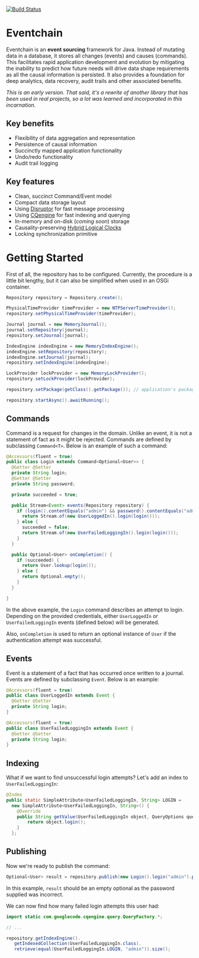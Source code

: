 [![Build Status](https://travis-ci.org/eventchain/eventchain.svg?branch=master)](https://travis-ci.org/eventchain/eventchain)

# Eventchain

Eventchain is an **event sourcing** framework for Java. Instead of mutating data in a database, it stores all changes
(events) and causes (commands). This facilitates rapid application development and evolution by mitigating the inability
to predict how future needs will drive data shape requirements as all the causal information is persisted. It also provides a foundation
for deep analytics, data recovery, audit trails and other associated benefits.

*This is an early version. That said, it's a rewrite of another
library that has been used in real projects, so a lot was learned and incorporated in this incarnation.*

## Key benefits

* Flexibility of data aggregation and representation
* Persistence of causal information
* Succinctly mapped application functionality
* Undo/redo functionality
* Audit trail logging

## Key features

* Clean, succinct Command/Event model
* Compact data storage layout
* Using [Disruptor](https://lmax-exchange.github.io/disruptor/) for fast message processing
* Using [CQengine](https://github.com/npgall/cqengine) for fast indexing and querying
* In-memory and on-disk (*coming soon*) storage
* Causality-preserving [Hybrid Logical Clocks](http://www.cse.buffalo.edu/tech-reports/2014-04.pdf)
* Locking synchronization primitive

# Getting Started

First of all, the repository has to be configured. Currently, the procedure is
a little bit lengthy, but it can also be simplified when used in an OSGi container.

```java
Repository repository = Repository.create();

PhysicalTimeProvider timeProvider = new NTPServerTimeProvider();
repository.setPhysicalTimeProvider(timeProvider);

Journal journal = new MemoryJournal();
journal.setRepository(journal);
repository.setJournal(journal);

IndexEngine indexEngine = new MemoryIndexEngine();
indexEngine.setRepository(repository);
indexEngine.setJournal(journal);
repository.setIndexEngine(indexEngine);

LockProvider lockProvider = new MemoryLockProvider();
repository.setLockProvider(lockProvider);

repository.setPackage(getClass().getPackage()); // application's package

repository.startAsync().awaitRunning();
```

## Commands

Command is a request for changes in the domain. Unlike an event, it is not a statement of fact as it might be rejected. Commands are defined by subclassing
`Command<T>`. Below is an example of such a command:

```java
@Accessors(fluent = true)
public class Login extends Command<Optional<User>> {
  @Getter @Setter
  private String login;
  @Getter @Setter
  private String password;

  private succeeded = true;

  public Stream<Event> events(Repository repository) {
    if (login().contentEquals("admin") && password().contentEquals("admin")) {
      return Stream.of(new UserLoggedIn().login(login()));
    } else {
      succeeded = false;
      return Stream.of(new UserFailedLoggingIn().login(login()));
    }
  }

  public Optional<User> onCompletion() {
    if (succeeded) {
      return User.lookup(login());
    } else {
      return Optional.empty();
    }
  }

}
```

In the above example, the `Login` command describes an attempt to login. Depending on the provided credentials, either `UserLoggedIn` or `UserFailedLoggingIn` events (defined below) will be generated.

Also, `onCompletion` is used to return an optional instance of `User` if the
authentication attempt was successful.

## Events

Event is a statement of a fact that has occurred once written to a journal. Events are defined by subclassing `Event`. Below is an example:

```java
@Accessors(fluent = true)
public class UserLoggedIn extends Event {
  @Getter @Setter
  private String login;
}

@Accessors(fluent = true)
public class UserFailedLoggingIn extends Event {
  @Getter @Setter
  private String login;
}
```

## Indexing

What if we want to find unsuccessful login attempts? Let's add an index to `UserFailedLoggingIn`:

```java
@Index
public static SimpleAttribute<UserFailedLoggingIn, String> LOGIN =
  new SimpleAttribute<UserFailedLoggingIn, String>() {
    @Override
    public String getValue(UserFailedLoggingIn object, QueryOptions queryOptions) {
        return object.login();
    }
  };
```

## Publishing

Now we're ready to publish the command:

```java
Optional<User> result = repository.publish(new Login().login("admin").password("badpassword")).get();
```

In this example, `result` should be an empty optional as the password supplied was incorrect.

We can now find how many failed login attempts this user had:

```java
import static com.googlecode.cqengine.query.QueryFactory.*;

// ...

repository.getIndexEngine().
   getIndexedCollection(UserFailedLoggingIn.class).
   retrieve(equal(UserFailedLoggingIn.LOGIN, "admin")).size();
```
